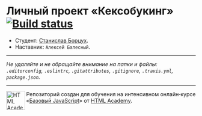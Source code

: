 # Личный проект «Кексобукинг» [![Build status][travis-image]][travis-url]

* Студент: [Станислав Борцух](https://up.htmlacademy.ru/javascript/11/user/451793).
* Наставник: `Алексей Балесный`.

---

_Не удаляйте и не обращайте внимание на папки и файлы:_<br>
_`.editorconfig`, `.eslintrc`, `.gitattributes`, `.gitignore`, `.travis.yml`, `package.json`._

---

<a href="https://htmlacademy.ru/intensive/javascript"><img align="left" width="50" height="50" title="HTML Academy" src="https://up.htmlacademy.ru/static/img/intensive/javascript/logo-for-github.svg"></a>

Репозиторий создан для обучения на интенсивном онлайн‑курсе «[Базовый JavaScript](https://htmlacademy.ru/intensive/javascript)» от [HTML Academy](https://htmlacademy.ru).

[travis-image]: https://travis-ci.org/htmlacademy-javascript/451793-keksobooking.svg?branch=master
[travis-url]: https://travis-ci.org/htmlacademy-javascript/451793-keksobooking
